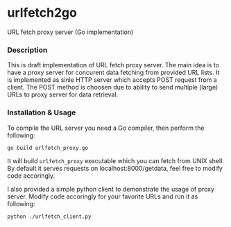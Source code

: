 urlfetch2go
===========

URL fetch proxy server (Go implementation)

### Description

This is draft implementation of URL fetch proxy server. The main idea is to
have a proxy server for concurent data fetching from provided URL lists. It is
implemented as sinle HTTP server which accepts POST request from a client. The
POST method is choosen due to ability to send multiple (large) URLs to proxy
server for data retrieval.

### Installation & Usage

To compile the URL server you need a Go compiler, then perform the following:

```
go build urlfetch_proxy.go
```

It will build ```urlfetch_proxy``` executable which you can fetch from UNIX shell.
By default it serves requests on localhost:8000/getdata,
feel free to modify code accoringly.

I also provided a simple python client to demonstrate the usage of proxy
server. Modify code accoringly for your favorite URLs and run it as following:

```
python ./urlfetch_client.py
```

